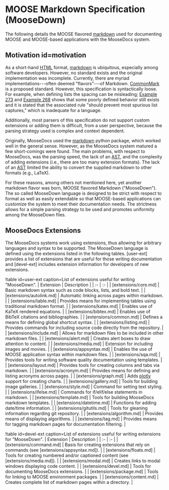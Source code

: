 # MOOSE Markdown Specification (MooseDown)

The following details the MOOSE flavored [markdown] used for documenting MOOSE and
MOOSE-based applications with the MooseDocs system.

## Motivation id=motivation

As a short-hand [HTML] format, [markdown] is ubiquitous, especially among software developers.
However, no standard exists and the original implementation was incomplete. Currently, there are
myriad implementations---often deemed "flavors"---of Markdown. [CommonMark](http://commonmark.org/)
is a proposed standard. However, this specification is syntactically loose. For example, when
defining lists the spacing can be misleading;
[Example 273](http://spec.commonmark.org/0.28/#example-273) and
[Example 268](http://spec.commonmark.org/0.28/#example-268) shows that some poorly defined behavior
still exists and it is stated that the associated rule "should prevent most spurious list captures,"
which is inadequate for a language.

Additionally, most parsers of this specification do not support custom extensions or adding them is
difficult, from a user perspective, because the parsing strategy used is complex and context
dependent.

Originally, MooseDocs used the [markdown](http://pythonhosted.org/Markdown/) python package, which
worked well in the general sense. However, as the MooseDocs system matured a few short-comings were
found. The main problems, with respect to MooseDocs, was the parsing speed, the lack of an [AST],
and the complexity of adding extensions (i.e., there are too many extension formats). The lack of an
[AST] limited the ability to convert the supplied markdown to other formats (e.g., LaTeX).

For these reasons, among others not mentioned here, yet another markdown flavor was born, MOOSE
flavored Markdown ("MooseDown"). The so called MooseDown language is designed to be strict with
respect to format as well as easily extendable so that MOOSE-based applications can customize the
system to meet their documentation needs. The strictness allows for a simple parsing strategy to be
used and promotes uniformity among the MooseDown files.

## MooseDocs Extensions

The MooseDocs systems work using extensions, thus allowing for arbitrary languages and syntax
to be supported. The MooseDown language is defined using the extensions listed in the following
tables. [user-ext] provides a list of extensions that are useful for those writing documentation and
[devel-ext] includes extension information for developers of new extensions.


!table id=user-ext caption=List of extensions useful for writing "MooseDown".
| Extension | Description |
| :- | :- |
| [extensions/core.md] | Basic markdown syntax such as code blocks, lists, and bold text. |
| [extensions/autolink.md] | Automatic linking across pages within markdown. |
| [extensions/table.md] | Provides means for implementing tables using traditional markdown format. |
| [extensions/katex.md] | Enables use of KaTeX rendered equations. |
| [extensions/bibtex.md] | Enables use of BibTeX citations and bibliographies. |
| [extensions/common.md] | Defines a means for defining global shortcut syntax. |
| [extensions/listing.md] | Provides commands for including source code directly from the repository. |
| [extensions/include.md] | Allows for markdown files to be included in other markdown files. |
| [extensions/alert.md] | Creates alert boxes to draw attention to content. |
| [extensions/media.md] | Extension for including images and movies. |
| [extensions/appsyntax.md] | Enables the use of MOOSE application syntax within markdown files. |
| [extensions/sqa.md] | Provides tools for writing software quality documentation using templates. |
| [extensions/layout.md] | Provides tools for creating columns and tabs via markdown. |
| [extensions/acronym.md] | Provides means for defining and listing acronyms across pages. |
| [extensions/graph.md] | Adds [plotly](https://plot.ly) support for creating charts. |
| [extensions/gallery.md] | Tools for building image galleries. |
| [extensions/style.md] | Command for setting text styling. |
| [extensions/ifelse.md] | Commands for if/elif/else statements in markdown. |
| [extensions/template.md] | Tools for building MooseDocs markdown templates. |
| [extensions/datetime.md] | Functions for adding date/time information. |
| [extensions/gitutils.md] | Tools for gleaning information regarding git repository. |
| [extensions/algorithm.md] | Provides means of displaying algorithms. |
| [extensions/tag.md] | Provides means for tagging markdown pages for documentation filtering. |

!table id=devel-ext caption=List of extensions useful for writing extensions for "MooseDown".
| Extension | Description |
| :- | :- |
| [extensions/command.md] | Basis for creating extensions that rely on commands (see [extensions/appsyntax.md]). |
| [extensions/floats.md] | Tools for creating numbered and/or captioned content (see [extensions/media.md]). |
| [extensions/modal.md] | Creates links to modal windows displaying code content. |
| [extensions/devel.md] | Tools for documenting MooseDocs extensions. |
| [extensions/package.md] | Tools for linking to MOOSE environment packages. |
| [extensions/content.md] | Creates complete list of markdown pages within a directory. |

[AST]: https://en.wikipedia.org/wiki/Abstract_syntax_tree

[HTML]: https://en.wikipedia.org/wiki/HTML

[CommonMark]: http://commonmark.org/

[markdown]: https://en.wikipedia.org/wiki/Markdown
